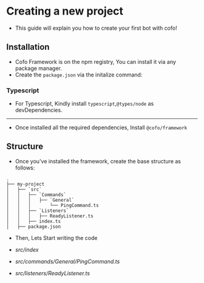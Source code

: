 # Creating a new project

- This guide will explain you how to create your first bot with cofo!

## Installation

- Cofo Framework is on the npm registry, You can install it via any package manager.
- Create the `package.json` via the initalize command:

<CodeSwitcher :languages="{ npm: 'Npm', yarn: 'Yarn', pnpm: 'Pnpm' }">
<template v-slot:npm>

```sh
npm init -y
```

</template>
<template v-slot:yarn>

```sh
yarn init -y
```

</template>
<template v-slot:pnpm>

```sh
pnpm init -y
```

</template>
</CodeSwitcher>

### Typescript

- For Typescript, Kindly install `typescript`,`@types/node` as devDependencies.

---

- Once installed all the required dependencies, Install `@cofo/framework`

<CodeSwitcher :languages="{ npm: 'Npm', yarn: 'Yarn', pnpm: 'Pnpm' }">
<template v-slot:npm>

```sh
npm i @cofo/framework
```

</template>
<template v-slot:yarn>

```sh
yarn add @cofo/framework
```

</template>
<template v-slot:pnpm>

```sh
pnpm add @cofo/framework
```

</template>
</CodeSwitcher>

## Structure

- Once you've installed the framework, create the base structure as follows:

```
.
├── my-project
│   ├── `src`
│   │   ├── `Commands`
│   │   │   ├── `General`
│   │   │       └── PingCommand.ts
│   │   ├── `Listeners`
│   │   │   ├── ReadyListener.ts
│   │   ├── index.ts
│   ├── package.json
```

- Then, Lets Start writing the code

- _src/index_

<CodeSwitcher :languages="{ js: 'Javascript', ts: 'Typescript' }">
<template v-slot:js>

```js
const { CofoClient } = require("@cofo/framework");

const client = new CofoClient(
  `Bot ${process.env.TOKEN}`,
  {
    baseDirectory: `${process.cwd()}/src/`, // Basically the directory where the commands and listeners folder shall be located (required)
    defaultPrefix: "!", // The Default Prefix to use if no custom prefix / mention prefix enabled (required)
    mentionPrefix: true, // Whether to take mention as a prefix or not (required)
    owners: [], // The Bot Owners, (required), This is required for botOwnerOnly commands.
    testMode: {
      // Whether the bot is in development mode, if enabled provide a guild id where the slash commands would be registered (not compulsory)
      enabled: true,
      guildID: "928880438641041480",
    },
  }, // Eris Options:
  {
    intents: ["guildMembers", "guildMessages", "guilds"],
    restMode: true, // Recommended
  }
);
```

</template>
<template v-slot:ts>

```ts
import { CofoClient } from "@cofo/framework";

const client = new CofoClient(
  `Bot ${process.env.TOKEN}`,
  {
    baseDirectory: `${process.cwd()}/src/`, // Basically the directory where the commands and listeners folder shall be located (required)
    defaultPrefix: "!", // The Default Prefix to use if no custom prefix / mention prefix enabled (required)
    mentionPrefix: true, // Whether to take mention as a prefix or not (required)
    owners: [], // The Bot Owners, (required), This is required for botOwnerOnly commands.
    testMode: {
      // Whether the bot is in development mode, if enabled provide a guild id where the slash commands would be registered (not compulsory)
      enabled: true,
      guildID: "928880438641041480",
    },
  }, // Eris Options:
  {
    intents: ["guildMembers", "guildMessages", "guilds"],
    restMode: true, // Recommended
  }
);
```

</template>
</CodeSwitcher>

- _src/commands/General/PingCommand.ts_

<CodeSwitcher :languages="{ js: 'Javascript', ts: 'Typescript' }">
<template v-slot:js>

```js
const { Command } = require("@cofo/framework");

module.exports = class PingCommand extends Command {
  constructor(client) {
    super(client, {
      name: "mycommandname",
      description: "mycommanddescription",
    });
  }
  /**
   * Message Command
   * @param {Client} client
   * @param {Message} message
   */
  messageRun(client, message) {
    message.channel.createMessage({
      content: "Pong!",
    });
  }
  /**
   * Slash Command
   * @param {Client} client
   * @param {Interaction} interaction
   */
  interactionRun(client, interaction) {
    interaction.createMessage({
      content: "Pong!",
    });
  }
};
```

</template>
<template v-slot:ts>

```ts
import { Command, CofoClient } from "@cofo/framework";
import { Message, CommandInteraction } from "eris";

export default class PingCommand extends Command {
  constructor(client) {
    super(client, {
      name: "mycommandname",
      description: "mycommanddescription",
    });
  }

  /**
   * Message Command
   * @param {Client} client
   * @param {Message} message
   */
  messageRun(client: CofoClient, message: Message) {
    message.channel.createMessage({
      content: "Pong!",
    });
  }
  /**
   * Slash Command
   * @param {Client} client
   * @param {Interaction} interaction
   */
  interactionRun(client: CofoClient, interaction: CommandInteraction) {
    interaction.createMessage({
      content: "Pong!",
    });
  }
}
```

</template>
</CodeSwitcher>


- _src/listeners/ReadyListener.ts_

<CodeSwitcher :languages="{ js: 'Javascript', ts: 'Typescript' }">
<template v-slot:js>

```js
const { Listener } = require('@cofo/framework');

module.exports = new Listener("ready", async(client) => {
  console.log(`Client has connected`)
})
```

</template>
<template v-slot:ts>

```ts
import { Listener } from '@cofo/framework';

export default new Listener("ready", async(client) => {
  console.log(`Client has connected`)
})
```

</template>
</CodeSwitcher>